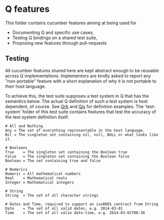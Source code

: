 # Q features

This folder contains cucumber features aiming at being used for

* Documenting Q and specific use cases,
* Testing Q bindings on a shared test suite,
* Proposing new features through pull-requests

## Testing

All cucumber features shared here are kept abstract enough to be reusable
across Q implementations. Implementors are kindly asked to report any
"non-portable" feature with a short explanation of why it is not portable
to their host language.

To achieve this, the test suite supposes a test system in Q that has the
semantics below. The actual Q definition of such a test system is host
dependent, of course. See
[Qrb](https://github.com/blambeau/qrb/blob/master/features/support/test-system.q)
and 
[Qjs](https://github.com/llambeau/qjs/blob/master/features/support/test_system.coffee)
for definition examples. The 'test-system' folder of this test
suite contains features that test the accuracy of the test system definition
itself.

```
# All and Nothing
Any = The set of everything representable in the host language.
Nil = The singleton set containing nil, null, NULL or what looks like it.

# Booleans
True    = The singleton set containing the Boolean true
False   = The singleton set containing the Boolean false
Boolean = The set containing true and false

# Numerics
Numeric = All mathematical numbers
Real    = Mathematical reals 
Integer = Mathematical integers

# String
String  = The set of all character strings

# Dates and Time, required to support an iso8601 contract from String
Date    = The set of all valid dates, e.g. 2014-03-01
Time    = The set of all valie date-time, e.g. 2014-03-01T08:30
```
